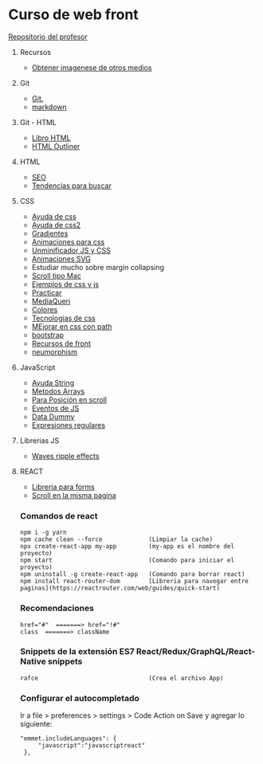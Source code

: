 # Curso de web front

[Repositorio del profesor](https://github.com/jorgegarba/codigo-virtual-3)

1. Recursos
   - [Obtener imagenese de otros medios](https://downloader.la/)
1. Git
   - [Git.](https://github.com/Jinex14/CursoWebFront/blob/master/Clase01/Readme.md) 
   - [markdown](https://www.markdowntutorial.com/es/)
1. Git - HTML
   - [Libro HTML](https://github.com/Jinex14/CursoWebFront/blob/master/Semana01/Dia02/El%20gran%20libro%20de%20HTML5%2C%20CSS3%20y%20JavaScript%20Ed%203.pdf) 
   - [HTML Outliner](https://gsnedders.html5.org/outliner/)
1. HTML
   - [SEO](https://schema.org/)
   - [Tendencias para buscar](https://trends.google.es/trends/?geo=ES)
1. CSS
   - [Ayuda de css](https://tympanus.net/codrops/css_reference/)
   - [Ayuda de css2](https://dribbble.com/)
   - [Gradientes](https://uigradients.com/)
   - [Animaciones para css](https://animate.style/)
   - [Unminificador JS y CSS](https://unminify.com/)
   - [Animaciones SVG](https://www.svgator.com/)
   - Estudiar mucho sobre margin collapsing 
   - [Scroll tipo Mac](https://codepen.io/Spemer/pen/baoKPK)
   - [Ejemplos de css y js](https://codepen.io/)
   - [Practicar](https://www.frontendmentor.io/challenges)
   - [MediaQueri](https://mediaqueri.es/)
   - [Colores](https://calcolor.co/)
   - [Tecnologias de css](https://css-tricks.com/neumorphism-and-css/)
   - [MEjorar en css con path](https://bennettfeely.com/clippy/)
   - [bootstrap](https://www.layoutit.com/build)
   - [Recursos de front](https://nodesign.dev/)
   - [neumorphism](https://neumorphism.io/#444444)
1. JavaScript
   - [Ayuda String](https://desarrolloweb.com/articulos/objetos-string-javascript.html)
   - [Metodos Arrays](https://developer.mozilla.org/es/docs/Web/JavaScript/Referencia/Objetos_globales/Array/sort)
   - [Para Posición en scroll](https://developer.mozilla.org/es/docs/Web/API/Intersection_Observer_API)
   - [Eventos de JS](https://developer.mozilla.org/es/docs/Web/Events)
   - [Data Dummy](https://www.generatedata.com/)
   - [Expresiones regulares](https://regexr.com/)
1. Librerias JS
   - [Waves ripple effects](http://fian.my.id/Waves/)

1. REACT
   - [Libreria para forms](https://react-hook-form.com/)
   - [Scroll en la misma pagina](https://stackoverflow.com/questions/43441856/how-to-scroll-to-an-element)
   ### Comandos de react
   ```
   npm i -g yarn
   npm cache clean --force             (Limpiar la cache)
   npx create-react-app my-app         (my-app es el nombre del proyecto)
   npm start                           (Comando para iniciar el proyecto)
   npm uninstall -g create-react-app   (Comando para borrar react)
   npm install react-router-dom        [Libreria para navegar entre paginas](https://reactrouter.com/web/guides/quick-start)
   ```
   ### Recomendaciones
   ```
   href="#"  =======> href="!#"
   class  =======> className
   ```
   ### Snippets de la extensión ES7 React/Redux/GraphQL/React-Native snippets
   ```
   rafce                               (Crea el archivo App)
   ```
   ### Configurar el autocompletado
   Ir a file > preferences > settings > Code Action on Save y agregar lo siguiente:
   ```
   "emmet.includeLanguages": {
        "javascript":"javascriptreact"
    },
    ```
